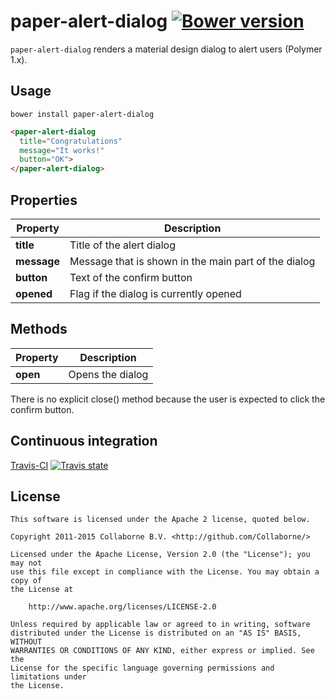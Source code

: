 paper-alert-dialog [![Bower version](https://badge.fury.io/bo/paper-alert-dialog.svg)](http://badge.fury.io/bo/paper-alert-dialog)
=========

`paper-alert-dialog` renders a material design dialog to alert users (Polymer 1.x).


## Usage

`bower install paper-alert-dialog`

```html
<paper-alert-dialog
  title="Congratulations"
  message="It works!"
  button="OK">
</paper-alert-dialog>
```


## Properties

Property    | Description                                    
----------- | -----------------------------------------------
**title**   | Title of the alert dialog
**message** | Message that is shown in the main part of the dialog
**button**  | Text of the confirm button
**opened**  | Flag if the dialog is currently opened


## Methods

Property | Description                                    
-------- | ----------------
**open** | Opens the dialog

There is no explicit close() method because the user is expected to click the confirm button.


## Continuous integration

[Travis-CI](https://travis-ci.org/Collaborne/paper-alert-dialog) [![Travis state](https://travis-ci.org/Collaborne/paper-alert-dialog.svg?branch=master)](https://travis-ci.org/Collaborne/paper-alert-dialog)


## License

    This software is licensed under the Apache 2 license, quoted below.

    Copyright 2011-2015 Collaborne B.V. <http://github.com/Collaborne/>

    Licensed under the Apache License, Version 2.0 (the "License"); you may not
    use this file except in compliance with the License. You may obtain a copy of
    the License at

        http://www.apache.org/licenses/LICENSE-2.0

    Unless required by applicable law or agreed to in writing, software
    distributed under the License is distributed on an "AS IS" BASIS, WITHOUT
    WARRANTIES OR CONDITIONS OF ANY KIND, either express or implied. See the
    License for the specific language governing permissions and limitations under
    the License.
    
